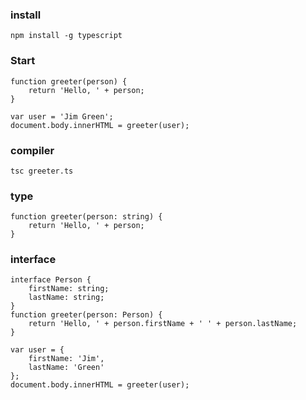 ### install

```
npm install -g typescript
```

### Start

```
function greeter(person) {
    return 'Hello, ' + person;
}

var user = 'Jim Green';
document.body.innerHTML = greeter(user);
```

### compiler

```
tsc greeter.ts
```

### type

```
function greeter(person: string) {
    return 'Hello, ' + person;
}
```

### interface

```
interface Person {
    firstName: string;
    lastName: string;
}
function greeter(person: Person) {
    return 'Hello, ' + person.firstName + ' ' + person.lastName;
}

var user = {
    firstName: 'Jim',
    lastName: 'Green'
};
document.body.innerHTML = greeter(user);
```

